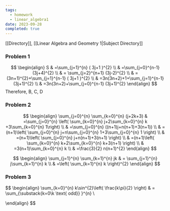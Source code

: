 ```yaml
---
tags:
  - homework
  - linear_algebra1
date: 2023-09-28
completed: true
---
```

[[Directory]], [[Linear Algebra and Geometry 1|Subject Directory]]
### Problem 1
$$
\begin{align}
 S & =\sum_{j=1}^{n} ( 3j+1 )^{2}  \\
 &  =\sum_{j=0}^{n-1} (3j+4)^{2} \\
 & = \sum_{j=2}^{n+1} (3j-2)^{2} \\
 & =(3n+1)^{2}+\sum_{j=1}^{n-1} ( 3j+1 )^{2} \\
 & =3n(3n+2)+1+\sum_{j=1}^{n-1} (3j+1)^{2} \\
 & =3n(3n+2)+\sum_{j=0}^{n-1} (3j+1)^{2}
 \end{align}
$$
Therefore, B, C, D

### Problem 2
$$
\begin{align}
\sum_{j=0}^{n} \sum_{k=0}^{n} (j+2k+3) & =\sum_{j=0}^{n} \left( \sum_{k=0}^{n} j+2\sum_{k=0}^{n} k +3\sum_{k=0}^{n} 1\right) \\
 & =\sum_{j=0}^{n} ((n+1)j+n(n+1)+3(n+1)) \\
 & =(n+1)\left( \sum_{j=0}^{n} j+n\sum_{j=0}^{n} 1+3\sum_{j=0}^{n} 1 \right) \\
 & =(n+1)\left( \sum_{j=0}^{n} j+n(n+1)+3(n+1) \right) \\
 & =(n+1)\left( \sum_{k=0}^{n} k+2\sum_{k=0}^{n} k+3(n+1) \right) \\
 & =3(n+1)\sum_{k=0}^{n} k \\
 & =\frac{3}{2} n(n+1)^{2}
\end{align}
$$

$$
\begin{align}
 \sum_{j=1}^{n} \sum_{k=1}^{n} jk & = \sum_{j=1}^{n} j\sum_{k=1}^{n} k \\
 & =\left(  \sum_{k=1}^{n} k  \right)^{2} 
 \end{align}
$$

### Problem 3
$$
\begin{align}
 \sum_{k=0}^{n} k\sin^{2}\left( \frac{k\pi}{2} \right)  & = \sum_{\substack{k=0\\k \text{ odd}} }^{n} \\
 
 \end{align}
$$
